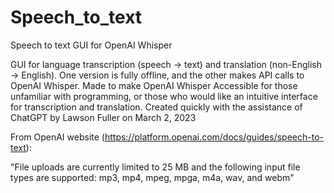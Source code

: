 # Speech_to_text
 Speech to text GUI for OpenAI Whisper

GUI for language transcription (speech -> text) and translation (non-English -> English). One version is fully offline, and the other makes API calls to OpenAI Whisper.
Made to make OpenAI Whisper Accessible for those unfamiliar with programming, or those who would like an intuitive interface for transcription and translation.
Created quickly with the assistance of ChatGPT by Lawson Fuller on March 2, 2023


From OpenAI website (https://platform.openai.com/docs/guides/speech-to-text):

"File uploads are currently limited to 25 MB and the following input file types are supported: mp3, mp4, mpeg, mpga, m4a, wav, and webm"
